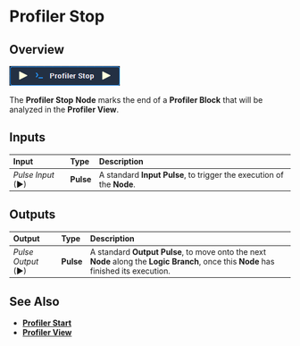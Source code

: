 # Profiler Stop

## Overview

![The Profiler Stop Node.](../../.gitbook/assets/node-profiler-stop.png)

The **Profiler Stop** **Node** marks the end of a **Profiler Block** that will be analyzed in the **Profiler View**.

## Inputs

| Input | Type | Description |
| :--- | :--- | :--- |
| _Pulse Input_ \(►\) | **Pulse** | A standard **Input Pulse**, to trigger the execution of the **Node**. |

## Outputs

| Output | Type | Description |
| :--- | :--- | :--- |
| _Pulse Output_ \(►\) | **Pulse** | A standard **Output Pulse**, to move onto the next **Node** along the **Logic Branch**, once this **Node** has finished its execution. |

## See Also

* [**Profiler Start**](profiler-start.md)
* [**Profiler View**](../../modules/profiler-view.md)

